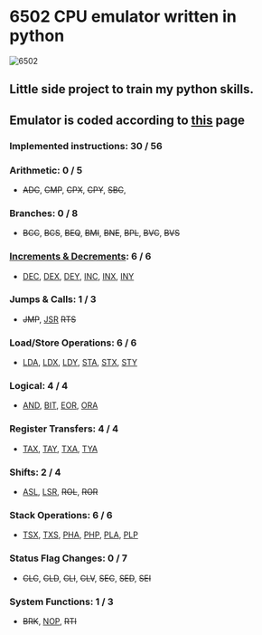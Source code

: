 # 6502 CPU emulator written in python
![6502](https://camo.githubusercontent.com/3f3e4877bd335a5003269398b0fa3fe0c71900e69b08f3f93513a663b0ff30ce/68747470733a2f2f7261772e6769746875622e636f6d2f626c69747a636f64652f6e65736b656c6c2f6d61737465722f363530322e706e67)
## Little side project to train my python skills.
## Emulator is coded according to [this](http://www.obelisk.me.uk/6502/) page
### Implemented instructions: 30 / 56

### Arithmetic: 0 / 5
- ~~ADC~~, ~~CMP~~, ~~CPX~~, ~~CPY~~, ~~SBC~~, 

### Branches: 0 / 8
- ~~BCC~~, ~~BCS~~, ~~BEQ~~, ~~BMI~~, ~~BNE~~, ~~BPL~~, ~~BVC~~, ~~BVS~~

### [Increments & Decrements](/Increments_and_Decrements): 6 / 6
- [DEC](http://www.obelisk.me.uk/6502/reference.html#DEC 'DEC - Decrement Memory'),
  [DEX](http://www.obelisk.me.uk/6502/reference.html#DEX 'DEX - Decrement X Register'),
  [DEY](http://www.obelisk.me.uk/6502/reference.html#DEY 'DEY - Decrement Y Register'),
  [INC](http://www.obelisk.me.uk/6502/reference.html#INC 'INC - Increment Memory'),
  [INX](http://www.obelisk.me.uk/6502/reference.html#INX 'INX - Increment X Register'),
  [INY](http://www.obelisk.me.uk/6502/reference.html#INY 'INY - Increment Y Register')

### Jumps & Calls: 1 / 3
- ~~JMP~~,
  [JSR](http://www.obelisk.me.uk/6502/reference.html#JSR 'JSR - Jump to Subroutine')
  ~~RTS~~

### Load/Store Operations: 6 / 6
- [LDA](http://www.obelisk.me.uk/6502/reference.html#LDA 'LDA - Load Accumulator'),
  [LDX](http://www.obelisk.me.uk/6502/reference.html#LDX 'LDX - Load X Register'),
  [LDY](http://www.obelisk.me.uk/6502/reference.html#LDY 'LDY - Load Y Register'),
  [STA](http://www.obelisk.me.uk/6502/reference.html#STA 'STA - Store Accumulator'),
  [STX](http://www.obelisk.me.uk/6502/reference.html#STX 'STX - Store X Register'),
  [STY](http://www.obelisk.me.uk/6502/reference.html#STY 'STY - Store Y Register')

### Logical: 4 / 4
- [AND](http://www.obelisk.me.uk/6502/reference.html#AND 'AND - Logical AND'),
  [BIT](http://www.obelisk.me.uk/6502/reference.html#BIT 'BIT - Bit Test'),
  [EOR](http://www.obelisk.me.uk/6502/reference.html#EOR 'EOR - Exclusive OR'),
  [ORA](http://www.obelisk.me.uk/6502/reference.html#ORA 'ORA - Logical Inclusive OR')

### Register Transfers: 4 / 4
- [TAX](http://www.obelisk.me.uk/6502/reference.html#TAX 'TAX - Transfer Accumulator to X'),
  [TAY](http://www.obelisk.me.uk/6502/reference.html#TAY 'TAY - Transfer Accumulator to Y'),
  [TXA](http://www.obelisk.me.uk/6502/reference.html#TXA 'TXA - Transfer X to Accumulator'),
  [TYA](http://www.obelisk.me.uk/6502/reference.html#TYA 'TYA - Transfer Y to Accumulator')

### Shifts: 2 / 4
- [ASL](http://www.obelisk.me.uk/6502/reference.html#ASL 'ASL - Arithmetic Shift Left'),
  [LSR](http://www.obelisk.me.uk/6502/reference.html#LSR 'LSR - Logical Shift Right'),
  ~~ROL~~,
  ~~ROR~~

### Stack Operations: 6 / 6
- [TSX](http://www.obelisk.me.uk/6502/reference.html#TSX 'TSX - Transfer Stack Pointer to X'),
  [TXS](http://www.obelisk.me.uk/6502/reference.html#TXS 'TXS - Transfer X to Stack Pointer'),
  [PHA](http://www.obelisk.me.uk/6502/reference.html#PHA 'PHA - Push Accumulator'),
  [PHP](http://www.obelisk.me.uk/6502/reference.html#PHP 'PHP - Push Processor Status'),
  [PLA](http://www.obelisk.me.uk/6502/reference.html#PLA 'PLA - Pull Accumulator'),
  [PLP](http://www.obelisk.me.uk/6502/reference.html#PLP 'PLP - Pull Processor Status')

### Status Flag Changes: 0 / 7
- ~~CLC~~, ~~CLD~~, ~~CLI~~, ~~CLV~~, ~~SEC~~, ~~SED~~, ~~SEI~~

### System Functions: 1 / 3
- ~~BRK~~,
  [NOP](http://www.obelisk.me.uk/6502/reference.html#NOP 'NOP - No Operation'),
  ~~RTI~~
